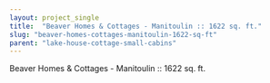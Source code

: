 ```yaml
---
layout: project_single
title:  "Beaver Homes & Cottages - Manitoulin :: 1622 sq. ft."
slug: "beaver-homes-cottages-manitoulin-1622-sq-ft"
parent: "lake-house-cottage-small-cabins"
---
```

Beaver Homes & Cottages - Manitoulin :: 1622 sq. ft.